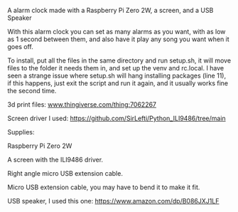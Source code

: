 A alarm clock made with a Raspberry Pi Zero 2W, a screen, and a USB Speaker

With this alarm clock you can set as many alarms as you want, with as low as 1 second between them, and also have it play any song you want when it goes off.

To install, put all the files in the same directory and run setup.sh, it will move files to the folder it needs them in, and set up the venv and rc.local. I have seen a strange issue where setup.sh will hang installing packages (line 11), if this happens, just exit the script and run it again, and it usually works fine the second time.

3d print files: www.thingiverse.com/thing:7062267

Screen driver I used: https://github.com/SirLefti/Python_ILI9486/tree/main

Supplies:

Raspberry Pi Zero 2W

A screen with the ILI9486 driver.

Right angle micro USB extension cable.

Micro USB extension cable, you may have to bend it to make it fit.

USB speaker, I used this one: https://www.amazon.com/dp/B086JXJ1LF
